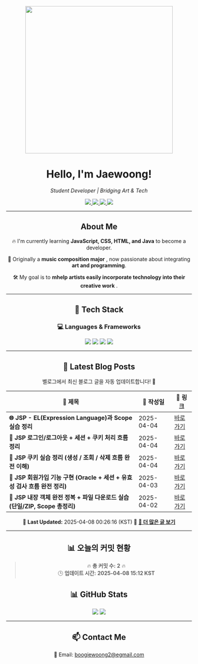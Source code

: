 
<div align="center">
  <img src="https://github.com/Jaewoong-Hwang/Jaewoong-Hwang/blob/main/Character.gif" width="400">
<h1 align="center" font-weight="bold">Hello, I'm Jaewoong! </h1>

<p align="center"><em>Student Developer | Bridging Art & Tech</em></p>

<p align="center">
  <a href="https://github.com/Jaewoong-Hwang">
    <img src="https://img.shields.io/github/followers/Jaewoong-Hwang?label=Follow&style=social" />
  </a>
  <a href="https://velog.io/@mypalebluedot29/posts">
    <img src="https://img.shields.io/badge/Velog-20C997?style=flat-square&logo=velog&logoColor=white"/>
  </a>
  <a href="https://www.youtube.com/@boogiewoong2819">
    <img src="https://img.shields.io/badge/YouTube-FF0000?style=flat-square&logo=youtube&logoColor=white"/>
  </a>
  <a href="https://www.instagram.com/boogie_woong2">
    <img src="https://img.shields.io/badge/Instagram-E4405F?style=flat-square&logo=instagram&logoColor=white"/>
  </a>
</p>

---

## About Me
 <p>🔥 I'm currently learning <strong>JavaScript, CSS, HTML, and Java</strong> to become a developer.</p>
 <p>🎨 Originally a <strong>music composition major</strong> , now passionate about integrating <strong>art and programming</strong>.</p>
 <p>🛠 My goal is to <strong>mhelp artists easily incorporate technology into their creative work</strong> .</p>

---

## 🚀 Tech Stack
### 💻 Languages & Frameworks
<p>
  <img src="https://img.shields.io/badge/JavaScript-F7DF1E?style=for-the-badge&logo=javascript&logoColor=black"/>
  <img src="https://img.shields.io/badge/CSS3-1572B6?style=for-the-badge&logo=css3&logoColor=white"/>
  <img src="https://img.shields.io/badge/HTML5-E34F26?style=for-the-badge&logo=html5&logoColor=white"/>
  <img src="https://img.shields.io/badge/Java-007396?style=for-the-badge&logo=java&logoColor=white"/>
</p>

---



## 📝 Latest Blog Posts
 벨로그에서 최신 블로그 글을 자동 업데이트합니다! 🚀

<!-- BLOG-POST-LIST:START -->
| 📝 제목 | 📅 작성일 | 🔗 링크 |
|---------|------------------|---------|
| **🌐 JSP - EL(Expression Language)과 Scope 실습 정리** | 2025-04-04 | [바로가기](https://velog.io/@mypalebluedot29/JSP-ELExpression-Language과-Scope-실습-정리-iqmhpivp) |
| **🔐 JSP 로그인/로그아웃 + 세션 + 쿠키 처리 흐름 정리** | 2025-04-04 | [바로가기](https://velog.io/@mypalebluedot29/JSP-로그인로그아웃-세션-쿠키-처리-흐름-정리-v8g9rdm9) |
| **🍪 JSP 쿠키 실습 정리 (생성 / 조회 / 삭제 흐름 완전 이해)** | 2025-04-04 | [바로가기](https://velog.io/@mypalebluedot29/JSP-쿠키-실습-정리-생성-조회-삭제-흐름-완전-이해) |
| **📌 JSP 회원가입 기능 구현 (Oracle + 세션 + 유효성 검사 흐름 완전 정리)** | 2025-04-03 | [바로가기](https://velog.io/@mypalebluedot29/JSP-회원가입-기능-구현-Oracle-세션-유효성-검사-흐름-완전-정리) |
| **📌 JSP 내장 객체 완전 정복 + 파일 다운로드 실습 (단일/ZIP, Scope 총정리)** | 2025-04-02 | [바로가기](https://velog.io/@mypalebluedot29/JSP-내장-객체-완전-정복-파일-다운로드-실습-단일ZIP-Scope-총정리) |

📅 **Last Updated:** 2025-04-08 00:26:16 (KST)
🔗 **[📖 더 많은 글 보기](https://velog.io/@mypalebluedot29)**
<!-- BLOG-POST-LIST:END -->




---

























































































































































































































































































































































































































































## 📊 오늘의 커밋 현황
> 🔥 **총 커밋 수:** **2** 🔥  
> 🕒 **업데이트 시간:** **2025-04-08 15:12 KST**

## 📊 GitHub Stats
<p align="center">
  <img src="https://github-readme-stats.vercel.app/api?username=Jaewoong-Hwang&show_icons=true&theme=tokyonight"/>
  <img src="https://github-readme-streak-stats.herokuapp.com/?user=Jaewoong-Hwang&theme=tokyonight"/>
</p>


---

## 📫 Contact Me
 📧 Email: boogiewoong2@egmail.com 

</div>





